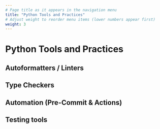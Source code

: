 ```yaml
---
# Page title as it appears in the navigation menu
title: "Python Tools and Practices"
# Adjust weight to reorder menu items (lower numbers appear first)
weight: 3
---
```


# Python Tools and Practices

## Autoformatters / Linters

## Type Checkers

## Automation (Pre-Commit & Actions)

## Testing tools
